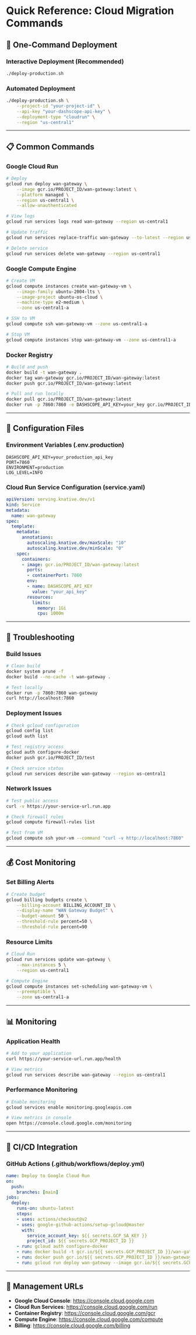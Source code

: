 # Quick Reference: Cloud Migration Commands

## 🚀 One-Command Deployment

### Interactive Deployment (Recommended)
```bash
./deploy-production.sh
```

### Automated Deployment
```bash
./deploy-production.sh \
    --project-id "your-project-id" \
    --api-key "your-dashscope-api-key" \
    --deployment-type "cloudrun" \
    --region "us-central1"
```

---

## 📋 Common Commands

### Google Cloud Run
```bash
# Deploy
gcloud run deploy wan-gateway \
    --image gcr.io/PROJECT_ID/wan-gateway:latest \
    --platform managed \
    --region us-central1 \
    --allow-unauthenticated

# View logs
gcloud run services logs read wan-gateway --region us-central1

# Update traffic
gcloud run services replace-traffic wan-gateway --to-latest --region us-central1

# Delete service
gcloud run services delete wan-gateway --region us-central1
```

### Google Compute Engine
```bash
# Create VM
gcloud compute instances create wan-gateway-vm \
    --image-family ubuntu-2004-lts \
    --image-project ubuntu-os-cloud \
    --machine-type e2-medium \
    --zone us-central1-a

# SSH to VM
gcloud compute ssh wan-gateway-vm --zone us-central1-a

# Stop VM
gcloud compute instances stop wan-gateway-vm --zone us-central1-a
```

### Docker Registry
```bash
# Build and push
docker build -t wan-gateway .
docker tag wan-gateway gcr.io/PROJECT_ID/wan-gateway:latest
docker push gcr.io/PROJECT_ID/wan-gateway:latest

# Pull and run locally
docker pull gcr.io/PROJECT_ID/wan-gateway:latest
docker run -p 7860:7860 -e DASHSCOPE_API_KEY=your_key gcr.io/PROJECT_ID/wan-gateway:latest
```

---

## 🔧 Configuration Files

### Environment Variables (.env.production)
```
DASHSCOPE_API_KEY=your_production_api_key
PORT=7860
ENVIRONMENT=production
LOG_LEVEL=INFO
```

### Cloud Run Service Configuration (service.yaml)
```yaml
apiVersion: serving.knative.dev/v1
kind: Service
metadata:
  name: wan-gateway
spec:
  template:
    metadata:
      annotations:
        autoscaling.knative.dev/maxScale: "10"
        autoscaling.knative.dev/minScale: "0"
    spec:
      containers:
      - image: gcr.io/PROJECT_ID/wan-gateway:latest
        ports:
        - containerPort: 7860
        env:
        - name: DASHSCOPE_API_KEY
          value: "your_api_key"
        resources:
          limits:
            memory: 1Gi
            cpu: 1000m
```

---

## 🚨 Troubleshooting

### Build Issues
```bash
# Clean build
docker system prune -f
docker build --no-cache -t wan-gateway .

# Test locally
docker run -p 7860:7860 wan-gateway
curl http://localhost:7860
```

### Deployment Issues
```bash
# Check gcloud configuration
gcloud config list
gcloud auth list

# Test registry access
gcloud auth configure-docker
docker push gcr.io/PROJECT_ID/test

# Check service status
gcloud run services describe wan-gateway --region us-central1
```

### Network Issues
```bash
# Test public access
curl -v https://your-service-url.run.app

# Check firewall rules
gcloud compute firewall-rules list

# Test from VM
gcloud compute ssh your-vm --command "curl -v http://localhost:7860"
```

---

## 💰 Cost Monitoring

### Set Billing Alerts
```bash
# Create budget
gcloud billing budgets create \
    --billing-account BILLING_ACCOUNT_ID \
    --display-name "WAN Gateway Budget" \
    --budget-amount 50 \
    --threshold-rule percent=50 \
    --threshold-rule percent=90
```

### Resource Limits
```bash
# Cloud Run
gcloud run services update wan-gateway \
    --max-instances 5 \
    --region us-central1

# Compute Engine
gcloud compute instances set-scheduling wan-gateway-vm \
    --preemptible \
    --zone us-central1-a
```

---

## 📊 Monitoring

### Application Health
```bash
# Add to your application
curl https://your-service-url.run.app/health

# View metrics
gcloud run services describe wan-gateway --region us-central1
```

### Performance Monitoring
```bash
# Enable monitoring
gcloud services enable monitoring.googleapis.com

# View metrics in console
open https://console.cloud.google.com/monitoring
```

---

## 🔄 CI/CD Integration

### GitHub Actions (.github/workflows/deploy.yml)
```yaml
name: Deploy to Google Cloud Run
on:
  push:
    branches: [main]
jobs:
  deploy:
    runs-on: ubuntu-latest
    steps:
    - uses: actions/checkout@v2
    - uses: google-github-actions/setup-gcloud@master
      with:
        service_account_key: ${{ secrets.GCP_SA_KEY }}
        project_id: ${{ secrets.GCP_PROJECT_ID }}
    - run: gcloud auth configure-docker
    - run: docker build -t gcr.io/${{ secrets.GCP_PROJECT_ID }}/wan-gateway .
    - run: docker push gcr.io/${{ secrets.GCP_PROJECT_ID }}/wan-gateway
    - run: gcloud run deploy wan-gateway --image gcr.io/${{ secrets.GCP_PROJECT_ID }}/wan-gateway --region us-central1
```

---

## 📱 Management URLs

- **Google Cloud Console**: https://console.cloud.google.com
- **Cloud Run Services**: https://console.cloud.google.com/run
- **Container Registry**: https://console.cloud.google.com/gcr
- **Compute Engine**: https://console.cloud.google.com/compute
- **Billing**: https://console.cloud.google.com/billing